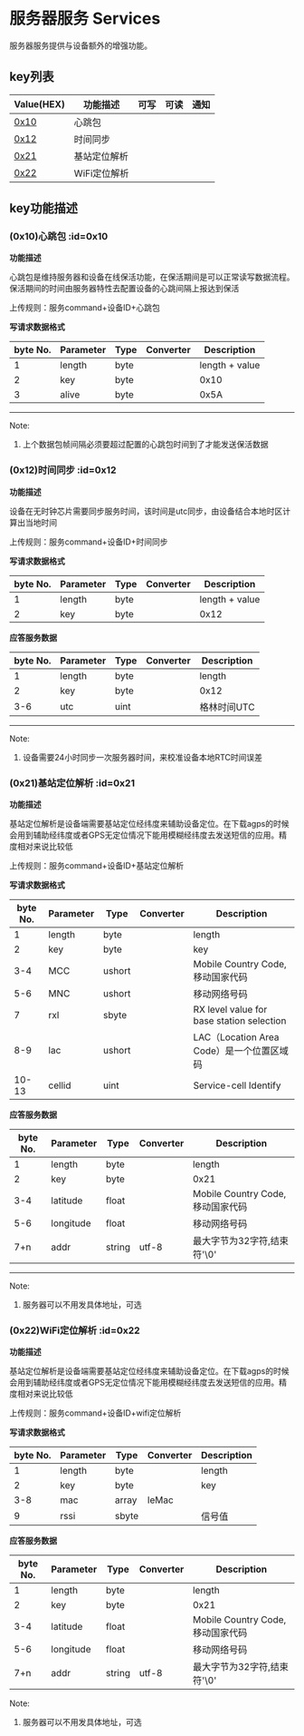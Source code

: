 
# 服务器服务 Services

服务器服务提供与设备额外的增强功能。

## key列表

| Value(HEX) | 功能描述 | 可写 | 可读 | 通知 |
| --- | --- | --- | --- | --- |
| [0x10](#_0x10) | 心跳包 | | | |
| [0x12](#_0x12) | 时间同步 | | | |
| [0x21](#_0x20) | 基站定位解析 | | | |
| [0x22](#_0x21) | WiFi定位解析| | | |


## key功能描述



### (0x10)心跳包 :id=0x10

**功能描述**

心跳包是维持服务器和设备在线保活功能，在保活期间是可以正常读写数据流程。保活期间的时间由服务器特性去配置设备的心跳间隔上报达到保活

上传规则：服务command+设备ID+心跳包

**写请求数据格式**

| byte No. | Parameter | Type | Converter | Description    |
| -------- | --------- | ---- | --------- | -------------- |
| 1        | length    | byte |           | length + value |
| 2        | key       | byte |           | 0x10           |
| 3        | alive     | byte |           | 0x5A           |

---


Note:

1. 上个数据包帧间隔必须要超过配置的心跳包时间到了才能发送保活数据




### (0x12)时间同步 :id=0x12

**功能描述**

设备在无时钟芯片需要同步服务时间，该时间是utc同步，由设备结合本地时区计算出当地时间

上传规则：服务command+设备ID+时间同步

**写请求数据格式**

| byte No. | Parameter | Type | Converter | Description    |
| -------- | --------- | ---- | --------- | -------------- |
| 1        | length    | byte |           | length + value |
| 2        | key       | byte |           | 0x12           |

**应答服务数据**

| byte No. | Parameter | Type | Converter | Description |
| -------- | --------- | ---- | --------- | ----------- |
| 1        | length    | byte |           | length      |
| 2        | key       | byte |           | 0x12        |
| 3-6      | utc       | uint |           | 格林时间UTC |

------

Note:

1. 设备需要24小时同步一次服务器时间，来校准设备本地RTC时间误差

### (0x21)基站定位解析 :id=0x21

**功能描述**

基站定位解析是设备端需要基站定位经纬度来辅助设备定位。在下载agps的时候会用到辅助经纬度或者GPS无定位情况下能用模糊经纬度去发送短信的应用。精度相对来说比较低

上传规则：服务command+设备ID+基站定位解析

**写请求数据格式**

| byte No. | Parameter | Type   | Converter | Description                               |
| -------- | --------- | ------ | --------- | ----------------------------------------- |
| 1        | length    | byte   |           | length                                    |
| 2        | key       | byte   |           | key                                       |
| 3-4      | MCC       | ushort |           | Mobile Country Code,移动国家代码          |
| 5-6      | MNC       | ushort |           | 移动网络号码                              |
| 7        | rxl       | sbyte  |           | RX level value for base station selection |
| 8-9      | lac       | ushort |           | LAC（Location Area Code）是一个位置区域码 |
| 10-13    | cellid    | uint   |           | Service-cell Identify                     |

**应答服务数据**

| byte No. | Parameter | Type   | Converter | Description                      |
| -------- | --------- | ------ | --------- | -------------------------------- |
| 1        | length    | byte   |           | length                           |
| 2        | key       | byte   |           | 0x21                             |
| 3-4      | latitude  | float  |           | Mobile Country Code,移动国家代码 |
| 5-6      | longitude | float  |           | 移动网络号码                     |
| 7+n      | addr      | string | utf-8     | 最大字节为32字符,结束符'\0'      |

---

Note:

1. 服务器可以不用发具体地址，可选

### (0x22)WiFi定位解析 :id=0x22

**功能描述**

基站定位解析是设备端需要基站定位经纬度来辅助设备定位。在下载agps的时候会用到辅助经纬度或者GPS无定位情况下能用模糊经纬度去发送短信的应用。精度相对来说比较低

上传规则：服务command+设备ID+wifi定位解析

**写请求数据格式**

| byte No. | Parameter | Type  | Converter | Description |
| -------- | --------- | ----- | --------- | ----------- |
| 1        | length    | byte  |           | length      |
| 2        | key       | byte  |           | key         |
| 3-8      | mac       | array | leMac     |             |
| 9        | rssi      | sbyte |           | 信号值      |

**应答服务数据**

| byte No. | Parameter | Type   | Converter | Description                      |
| -------- | --------- | ------ | --------- | -------------------------------- |
| 1        | length    | byte   |           | length                           |
| 2        | key       | byte   |           | 0x21                             |
| 3-4      | latitude  | float  |           | Mobile Country Code,移动国家代码 |
| 5-6      | longitude | float  |           | 移动网络号码                     |
| 7+n      | addr      | string | utf-8     | 最大字节为32字符,结束符'\0'      |

Note:

1. 服务器可以不用发具体地址，可选